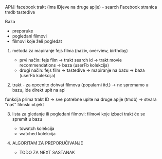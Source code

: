 APIJI
facebook
trakt (ima IDjeve na druge apije) - search Facebook stranica
tmdb
tastedive

Baza
- preporuke
- pogledani filmovi
- filmovi koje želi pogledat

1) metoda za mapiranje fejs filma (naziv, overview, birthday)
	- prvi način: fejs film -> trakt search id -> trakt movie recommendations -> baza (userFb kolekcija)
	- drugi način: fejs film -> tastedive -> mapiranje na bazu -> baza (userFb kolekcija)

2) trakt - za opcenito dohvat filmova (popularni itd.) -> ne spremamo u bazu, ide direkt upit na api

funkcija prima trakt ID
-> sve potrebne upite na druge apije (tmdb)
-> stvara "naš" filmski objekt

3) lista za gledanje ili pogledani filmovi: filmovi koje izbaci trakt će se spremit u bazu
	- towatch kolekcija
	- watched kolekcija

4) ALGORITAM ZA PREPORUČIVANJE
	- TODO ZA NEXT SASTANAK